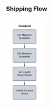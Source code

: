 ### Shipping Flow

<img src="../../pictures/Standard.png" alt="Standard Flow" style="width:20%; margin:0; padding:0;">
